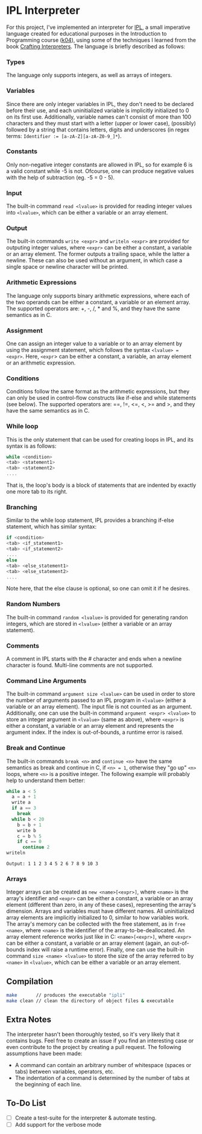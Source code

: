# IPL Interpreter

For this project, I've implemented an interpreter for [IPL](https://github.com/GeorgeSittas/ipl-interpreter/blob/main/specification.pdf),
a small imperative language created for educational purposes in the Introduction to Programming course ([k04](http://cgi.di.uoa.gr/~ip/)),
using some of the techniques I learned from the book [Crafting Interpreters](https://craftinginterpreters.com/). The language is briefly
described as follows:

### Types

The language only supports integers, as well as arrays of integers.

### Variables

Since there are only integer variables in IPL, they don't need to be declared before their use, and each uninitialized variable is
implicitly initialized to 0 on its first use. Additionally, variable names can't consist of more than 100 characters and they must start
with a letter (upper or lower case), (possibly) followed by a string that contains letters, digits and underscores (in regex terms:
`Identifier := [a-zA-Z][a-zA-Z0-9_]*`).

### Constants

Only non-negative integer constants are allowed in IPL, so for example 6 is a valid constant while -5 is not. Ofcourse, one can produce
negative values with the help of subtraction (eg. -5 = 0 - 5).

### Input

The built-in command `read <lvalue>` is provided for reading integer values into `<lvalue>`, which can be either a variable or
an array element.

### Output

The built-in commands `write <expr>` and `writeln <expr>` are provided for outputing integer values, where `<expr>` can be either
a constant, a variable or an array element. The former outputs a trailing space, while the latter a newline. These can also be
used without an argument, in which case a single space or newline character will be printed.

### Arithmetic Expressions

The language only supports binary arithmetic expressions, where each of the two operands can be either a constant, a variable or an
element array. The supported operators are: +, -, /, * and %, and they have the same semantics as in C.

### Assignment

One can assign an integer value to a variable or to an array element by using the assignment statement, which follows the
syntax `<lvalue> = <expr>`. Here, `<expr`> can be either a constant, a variable, an array element or an arithmetic expression.

### Conditions

Conditions follow the same format as the arithmetic expressions, but they can only be used in control-flow constructs like
if-else and while statements (see below). The supported operators are: ==, !=, <=, <, >= and >, and they have the same semantics
as in C.

### While loop

This is the only statement that can be used for creating loops in IPL, and its syntax is as follows:
```c
while <condition>
<tab> <statement1>
<tab> <statement2>
....
```
That is, the loop's body is a block of statements that are indented by exactly one more tab to its right.

### Branching

Similar to the while loop statement, IPL provides a branching if-else statement, which has similar syntax:
```c
if <condition>
<tab> <if_statement1>
<tab> <if_statement2>
....
else
<tab> <else_statement1>
<tab> <else_statement2>
....
```
Note here, that the else clause is optional, so one can omit it if he desires.

### Random Numbers

The built-in command `random <lvalue>` is provided for generating randon integers, which are stored in `<lvalue>`
(either a variable or an array statement).

### Comments

A comment in IPL starts with the # character and ends when a newline character is found. Multi-line comments are
not supported.

### Command Line Arguments

The built-in command `argument size <lvalue>` can be used in order to store the number of arguments passed to an
IPL program in `<lvalue>` (either a variable or an array element). The input file is not counted as an argument.
Additionally, one can use the built-in command `argument <expr> <lvalue>` to store an integer argument in `<lvalue>`
(same as above), where `<expr>` is either a constant, a variable or an array element and represents the argument
index. If the index is out-of-bounds, a runtime error is raised.

### Break and Continue

The built-in commands `break <n>` and `continue <n>` have the same semantics as break and continue in C, if `<n> = 1`,
otherwise they "go up" `<n>` loops, where `<n>` is a positive integer. The following example will probably help to
understand them better:

```c
while a < 5
  a = a + 1
  write a
  if a == 3
    break
  while b < 20
    b = b + 1
    write b
    c = b % 5
    if c == 0
      continue 2
writeln
```

`Output: 1 1 2 3 4 5 2 6 7 8 9 10 3`

### Arrays

Integer arrays can be created as `new <name>[<expr>]`, where `<name>` is the array's identifier and `<expr>` can be either
a constant, a variable or an array element (different than zero, in any of these cases), representing the array's
dimension. Arrays and variables must have different names. All uninitialized array elements are implicitly
initialized to 0, similar to how variables work. The array's memory can be collected with the free statement, as in
`free <name>`, where `<name>` is the identifier of the array-to-be-deallocated. An array element reference works just like
in C: `<name>[<expr>]`, where `<expr>` can be either a constant, a variable or an array element (again, an out-of-bounds
index will raise a runtime error). Finally, one can use the built-in command `size <name> <lvalue>` to store the size of
the array referred to by `<name>` in `<lvalue>`, which can be either a variable or an array element.

## Compilation

```Bash
make       // produces the executable "ipli"
make clean // clean the directory of object files & executable
```

## Extra Notes

The interpreter hasn't been thoroughly tested, so it's very likely that it contains bugs. Feel free to create an issue
if you find an interesting case or even contribute to the project by creating a pull request. The following assumptions
have been made:

- A command can contain an arbitrary number of whitespace (spaces or tabs) between variables, operators, etc.
- The indentation of a command is determined by the number of tabs at the beginning of each line.

## To-Do List

- [ ] Create a test-suite for the interpreter & automate testing.
- [ ] Add support for the verbose mode
